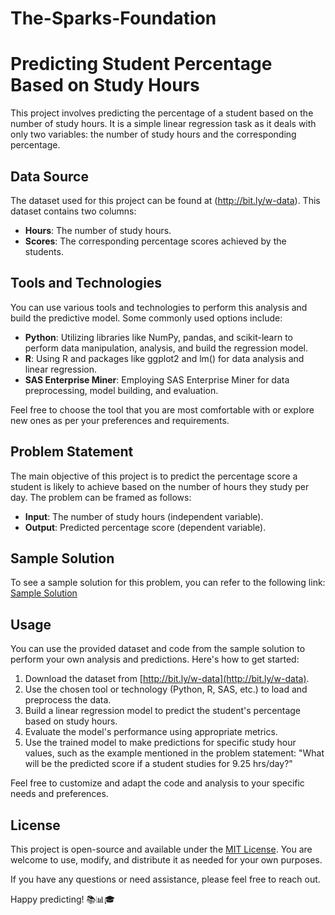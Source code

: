 # The-Sparks-Foundation
# Predicting Student Percentage Based on Study Hours

This project involves predicting the percentage of a student based on the number of study hours. It is a simple linear regression task as it deals with only two variables: the number of study hours and the corresponding percentage.

## Data Source

The dataset used for this project can be found at (http://bit.ly/w-data). This dataset contains two columns:

- **Hours**: The number of study hours.
- **Scores**: The corresponding percentage scores achieved by the students.

## Tools and Technologies

You can use various tools and technologies to perform this analysis and build the predictive model. Some commonly used options include:

- **Python**: Utilizing libraries like NumPy, pandas, and scikit-learn to perform data manipulation, analysis, and build the regression model.
- **R**: Using R and packages like ggplot2 and lm() for data analysis and linear regression.
- **SAS Enterprise Miner**: Employing SAS Enterprise Miner for data preprocessing, model building, and evaluation.

Feel free to choose the tool that you are most comfortable with or explore new ones as per your preferences and requirements.

## Problem Statement

The main objective of this project is to predict the percentage score a student is likely to achieve based on the number of hours they study per day. The problem can be framed as follows:

- **Input**: The number of study hours (independent variable).
- **Output**: Predicted percentage score (dependent variable).

## Sample Solution

To see a sample solution for this problem, you can refer to the following link: [Sample Solution](https://bit.ly/2HXiGGI)

## Usage

You can use the provided dataset and code from the sample solution to perform your own analysis and predictions. Here's how to get started:

1. Download the dataset from [http://bit.ly/w-data](http://bit.ly/w-data).
2. Use the chosen tool or technology (Python, R, SAS, etc.) to load and preprocess the data.
3. Build a linear regression model to predict the student's percentage based on study hours.
4. Evaluate the model's performance using appropriate metrics.
5. Use the trained model to make predictions for specific study hour values, such as the example mentioned in the problem statement: "What will be the predicted score if a student studies for 9.25 hrs/day?"

Feel free to customize and adapt the code and analysis to your specific needs and preferences.

## License

This project is open-source and available under the [MIT License](LICENSE). You are welcome to use, modify, and distribute it as needed for your own purposes.

If you have any questions or need assistance, please feel free to reach out.

Happy predicting! 📚📊🎓
